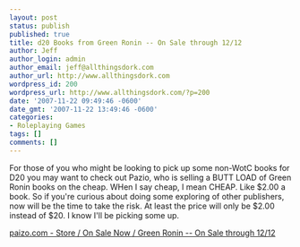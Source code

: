 ```yaml
---
layout: post
status: publish
published: true
title: d20 Books from Green Ronin -- On Sale through 12/12
author: Jeff
author_login: admin
author_email: jeff@allthingsdork.com
author_url: http://www.allthingsdork.com
wordpress_id: 200
wordpress_url: http://www.allthingsdork.com/?p=200
date: '2007-11-22 09:49:46 -0600'
date_gmt: '2007-11-22 13:49:46 -0600'
categories:
- Roleplaying Games
tags: []
comments: []
---
```

<p>For those of you who might be looking to pick up some non-WotC books for D20 you may want to check out Pazio, who is selling a BUTT LOAD of Green Ronin books on the cheap. WHen I say cheap, I mean CHEAP. Like $2.00 a book. So if you're curious about doing some exploring of other publishers, now will be the time to take the risk. At least the price will only be $2.00 instead of $20. I know I'll be picking some up.</p>
<p><a href="http://paizo.com/store/sale/greenRonin">paizo.com - Store / On Sale Now / Green Ronin -- On Sale through 12/12</a></p>
